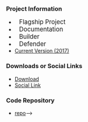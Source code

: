 ### Project Information
* <i class="fas fa-flag" style="font-size: 1.2em; color:#2ADA08;"></i><span style="font-size:1.2em;padding-left:12px;">Flagship Project</span>
* <i class="fas fa-book" style="font-size: 1.2em; color:#233e81;"></i><span style="font-size:1.2em;padding-left:12px;">Documentation</span>
* <i class="fas fa-toolbox" style="font-size: 1.2em; color:#233e81;"></i><span style="font-size:1.2em;padding-left:12px;">Builder</span> 
* <i class="fas fa-shield-alt" style="font-size: 1.2em; color:#233e81;"></i><span style="font-size:1.2em;padding-left:12px;">Defender</span>
* [Current Version (2017)](OWASP_2017_Top_Ten)

### Downloads or Social Links
* [Download](#)
* [Social Link](#)

### Code Repository
* [repo](#)-->
